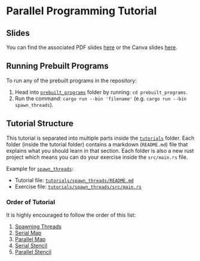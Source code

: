 # Parallel Programming Tutorial

## Slides

You can find the associated PDF slides [here](./Introduction%20to%20Parallel%20Programming.pdf) or the Canva slides [here](https://www.canva.com/design/DAF-tYUrF-g/mkeJrLY4Sp-a51t100g0Yw/view?utm_content=DAF-tYUrF-g&utm_campaign=designshare&utm_medium=link&utm_source=editor).

## Running Prebuilt Programs

To run any of the prebuilt programs in the repository:

1. Head into [`prebuilt_programs`](./prebuilt_programs) folder by running: `cd prebuilt_programs`.
2. Run the command: `cargo run --bin 'filename'` (e.g. `cargo run --bin spawn_threads`).

## Tutorial Structure

This tutorial is separated into multiple parts inside the [`tutorials`](./tutorials) folder.
Each folder (inside the tutorial folder) contains a markdown (`README.md`) file that explains what you should learn in that section.
Each folder is also a new rust project which means you can do your exercise inside the `src/main.rs` file.

Example for [`spawn_threads`](./tutorials/spawn_threads):

- Tutorial file: [`tutorials/spawn_threads/README.md`](./tutorials/spawn_threads/README.md)
- Exercise file: [`tutorials/spawn_threads/src/main.rs`](./tutorials/spawn_threads/src/main.rs)

### Order of Tutorial

It is highly encouraged to follow the order of this list:

1. [Spawning Threads](./tutorials/spawn_threads)
2. [Serial Map](./tutorials/serial_map)
3. [Parallel Map](./tutorials/par_map)
4. [Serial Stencil](./tutorials/serial_stencil)
5. [Parallel Stencil](./tutorials/par_stencil)
